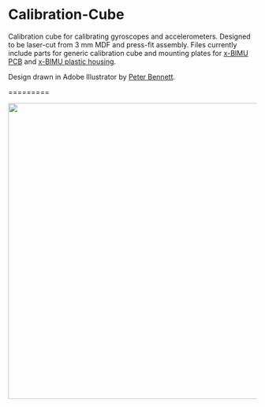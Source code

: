 Calibration-Cube
================

Calibration cube for calibrating gyroscopes and accelerometers.  Designed to be laser-cut from 3 mm MDF and press-fit  assembly.  Files currently include parts for generic calibration cube and mounting plates for [x-BIMU PCB](http://www.x-io.co.uk/products/x-bimu/) and [x-BIMU plastic housing](http://www.x-io.co.uk/products/x-bimu-accessories/x-bimu-plastic-housing/).

Design drawn in Adobe Illustrator by [Peter Bennett](http://www.peteinfo.com/).

=========

<img src="https://raw.github.com/xioTechnologies/Calibration-Cube/master/Calibration%20Cube.jpg" style="width: 600px;"/>
